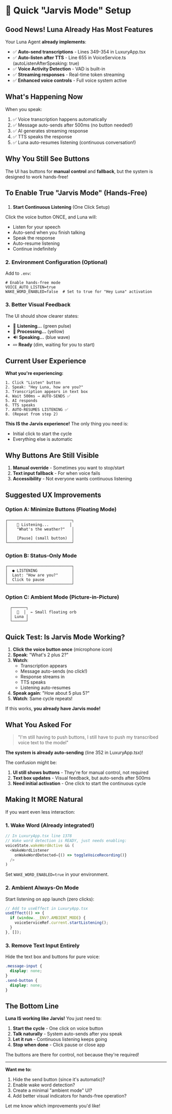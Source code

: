 # 🚀 Quick "Jarvis Mode" Setup

## Good News! Luna Already Has Most Features

Your Luna Agent **already implements**:

- ✅ **Auto-send transcriptions** - Lines 349-354 in LuxuryApp.tsx
- ✅ **Auto-listen after TTS** - Line 655 in VoiceService.ts (autoListenAfterSpeaking: true)
- ✅ **Voice Activity Detection** - VAD is built-in
- ✅ **Streaming responses** - Real-time token streaming
- ✅ **Enhanced voice controls** - Full voice system active

## What's Happening Now

When you speak:

1. ✅ Voice transcription happens automatically
2. ✅ Message auto-sends after 500ms (no button needed!)
3. ✅ AI generates streaming response
4. ✅ TTS speaks the response
5. ✅ Luna auto-resumes listening (continuous conversation!)

## Why You Still See Buttons

The UI has buttons for **manual control** and **fallback**, but the system is designed to work hands-free!

## To Enable True "Jarvis Mode" (Hands-Free)

###

1.  **Start Continuous Listening** (One Click Setup)

Click the voice button ONCE, and Luna will:

- Listen for your speech
- Auto-send when you finish talking
- Speak the response
- Auto-resume listening
- Continue indefinitely

### 2. **Environment Configuration** (Optional)

Add to `.env`:

```env
# Enable hands-free mode
VOICE_AUTO_LISTEN=true
WAKE_WORD_ENABLED=false  # Set to true for "Hey Luna" activation
```

### 3. **Better Visual Feedback**

The UI should show clearer states:

- 🎤 **Listening...** (green pulse)
- 🤔 **Processing...** (yellow)
- 🔊 **Speaking...** (blue wave)
- 💤 **Ready** (dim, waiting for you to start)

## Current User Experience

**What you're experiencing:**

```
1. Click "Listen" button
2. Speak: "Hey Luna, how are you?"
3. Transcription appears in text box
4. Wait 500ms → AUTO-SENDS ✅
5. AI responds
6. TTS speaks
7. AUTO-RESUMES LISTENING ✅
8. (Repeat from step 2)
```

**This IS the Jarvis experience!** The only thing you need is:

- Initial click to start the cycle
- Everything else is automatic

## Why Buttons Are Still Visible

1. **Manual override** - Sometimes you want to stop/start
2. **Text input fallback** - For when voice fails
3. **Accessibility** - Not everyone wants continuous listening

## Suggested UX Improvements

### Option A: Minimize Buttons (Floating Mode)

```
┌────────────────────────────┐
│    🎤 Listening...         │
│    "What's the weather?"   │
│                            │
│    [Pause] (small button)  │
└────────────────────────────┘
```

### Option B: Status-Only Mode

```
┌────────────────────────────┐
│  ● LISTENING               │
│  Last: "How are you?"      │
│  Click to pause            │
└────────────────────────────┘
```

### Option C: Ambient Mode (Picture-in-Picture)

```
  ┌──────┐
  │  🎤  │  ← Small floating orb
  │ Luna │
  └──────┘
```

## Quick Test: Is Jarvis Mode Working?

1. **Click the voice button once** (microphone icon)
2. **Speak**: "What's 2 plus 2?"
3. **Watch**:
   - Transcription appears
   - Message auto-sends (no click!)
   - Response streams in
   - TTS speaks
   - Listening auto-resumes
4. **Speak again**: "How about 5 plus 5?"
5. **Watch**: Same cycle repeats!

If this works, **you already have Jarvis mode!**

## What You Asked For

> "I'm still having to push buttons, I still have to push my transcribed voice text to the model"

**The system is already auto-sending** (line 352 in LuxuryApp.tsx)!

The confusion might be:

1. **UI still shows buttons** - They're for manual control, not required
2. **Text box updates** - Visual feedback, but auto-sends after 500ms
3. **Need initial activation** - One click to start the continuous cycle

## Making It MORE Natural

If you want even less interaction:

### 1. **Wake Word** (Already integrated!)

```typescript
// In LuxuryApp.tsx line 1378
// Wake word detection is READY, just needs enabling:
voiceState.wakeWordActive && (
  <WakeWordListener
    onWakeWordDetected={() => toggleVoiceRecording()}
  />
)
```

Set `WAKE_WORD_ENABLED=true` in your environment.

### 2. **Ambient Always-On Mode**

Start listening on app launch (zero clicks):

```typescript
// Add to useEffect in LuxuryApp.tsx
useEffect(() => {
  if (window.__ENV?.AMBIENT_MODE) {
    voiceServiceRef.current.startListening();
  }
}, []);
```

### 3. **Remove Text Input Entirely**

Hide the text box and buttons for pure voice:

```css
.message-input {
  display: none;
}
.send-button {
  display: none;
}
```

## The Bottom Line

**Luna IS working like Jarvis!** You just need to:

1. **Start the cycle** - One click on voice button
2. **Talk naturally** - System auto-sends after you speak
3. **Let it run** - Continuous listening keeps going
4. **Stop when done** - Click pause or close app

The buttons are there for control, not because they're required!

---

**Want me to:**

1. Hide the send button (since it's automatic)?
2. Enable wake word detection?
3. Create a minimal "ambient mode" UI?
4. Add better visual indicators for hands-free operation?

Let me know which improvements you'd like!
